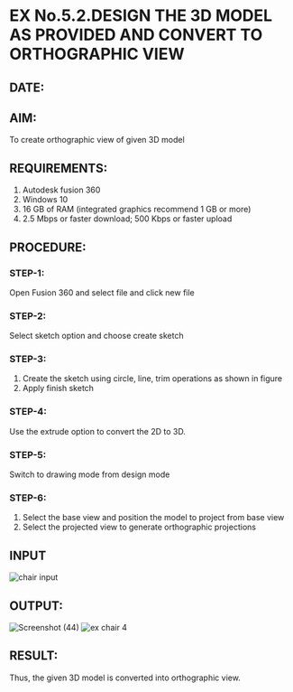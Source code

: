 # EX No.5.2.DESIGN THE 3D MODEL AS PROVIDED AND CONVERT TO ORTHOGRAPHIC VIEW
## DATE:

## AIM: 
To create orthographic view of given 3D model

## REQUIREMENTS: 
1. Autodesk fusion 360
2. Windows 10
3. 16 GB of RAM (integrated graphics recommend 1 GB or more)
4. 2.5 Mbps or faster download; 500 Kbps or faster upload 

## PROCEDURE:

### STEP-1:
Open Fusion 360 and select file and click new file

### STEP-2:
Select sketch option and choose create sketch

### STEP-3: 
1. Create the sketch using circle, line, trim operations as shown in figure
2. Apply finish sketch 

### STEP-4:
 Use the extrude option to convert the 2D to 3D.

### STEP-5:
Switch to drawing mode from design mode 
          
### STEP-6:
1. Select the base view and position the model to project from base view 
2. Select the projected view to generate orthographic projections

## INPUT
![chair input](https://github.com/user-attachments/assets/33c0f07c-285f-448b-bbce-bf49d78e1933)

## OUTPUT:
![Screenshot (44)](https://github.com/user-attachments/assets/41e42363-0ebb-4e88-9447-06ed10ed5583)
![ex chair 4](https://github.com/user-attachments/assets/6c9f3ef5-bbef-48cb-b9aa-58cf21aa970c)





## RESULT:
Thus, the given 3D model is converted into orthographic view.
